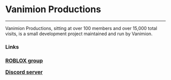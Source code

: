 
<h1> Vanimion Productions</h1>
<hr>
<p>Vanimion Productions, sitting at over 100 members and over 15,000 total visits, is a small development project maintained and run by Vanimion.</p>

<h3> Links <h3>
<a href="https://www.roblox.com/groups/4749990/Vanimion-Productions#!/about"> ROBLOX group <br> </a>
  
<a href="https://discord.com/invite/QCtaF2Y"> Discord server </a>
